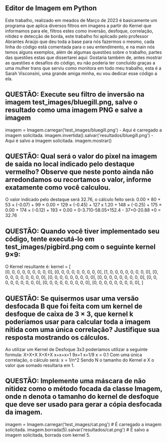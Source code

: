 ## Editor de Imagem em Python
Este trabalho, realizado em meados de Março de 2023 é basicamente um programa que aplica diversos filtros em imagens a partir do Kernel que informamos para ele, filtros estes como inversão, desfoque, correlação, nitidez e detecção de borda, este trabalho foi aplicado pelo professor Abrantes Araújo que deu toda a base para nós fazermos o mesmo, cada linha do código está comentada para o seu entendimento, e na main nós temos alguns exemplos, além de algumas questões sobre o trabalho, partes das questões estas que dissertarei aqui:
Gostaria também de, antes mostrar as questões e desafios do código, eu não poderia ter concluído graças a uma mulher trans que serviu como monitora em todo meu trabalho, esta é a Sarah Visconsini, uma grande amiga minha, eu vou dedicar esse código a ela.
## QUESTÃO: Execute seu filtro de inversão na imagem test_images/bluegill.png, salve o resultado como uma imagem PNG e salve a imagem
imagem = Imagem.carregar('test_images/bluegill.png')          - Aqui é carregado a imagem solicitada.
imagem.invertida().salvar('resultados/bluegill.png')          - Aqui é salvo a imagem solicitada.
imagem.mostrar()  
## QUESTÃO: Qual será o valor do pixel na imagem de saída no local indicado pelo destaque vermelho? Observe que neste ponto ainda não arredondamos ou recortamos o valor, informe exatamente como você calculou.
O valor indicado pelo destaque será 32.76, o cálculo feito será:
0.00 × 80 + 53 × (-0.07) + 99 × 0.00 + 129 × (-0.45) + 127 x 1.20 + 148 × (-0.25) + 175 × 0.00 + 174 × (-0.12) + 193 × 0.00 = 0-3.710-58.05+152.4 - 37+0-20.88 +0 = 
32.76
## QUESTÃO: Quando você tiver implementado seu código, tente executá-lo em test_images/pigbird.png com o seguinte kernel 9×9:
O Kernel resultante é: 
kernel = [                                                 
  [0, 0, 0, 0, 0, 0, 0, 0, 0],
  [0, 0, 0, 0, 0, 0, 0, 0, 0],
  [1, 0, 0, 0, 0, 0, 0, 0, 0],
  [0, 0, 0, 0, 0, 0, 0, 0, 0],
  [0, 0, 0, 0, 0, 0, 0, 0, 0],
  [0, 0, 0, 0, 0, 0, 0, 0, 0],
  [0, 0, 0, 0, 0, 0, 0, 0, 0],
  [0, 0, 0, 0, 0, 0, 0, 0, 0],
  [0, 0, 0, 0, 0, 0, 0, 0, 0],
]
## QUESTÃO: Se quisermos usar uma versão desfocada B que foi feita com um kernel de desfoque de caixa de 3 × 3, que kernel k poderíamos usar para calcular toda a imagem nítida com uma única correlação? Justifique sua resposta mostrando os cálculos.
Ao utilizar um Kernel de Desfoque 3x3 poderíamos utilizar a seguinte formula:
X+X+X
X+X+X
x+x+x=1
9x=1
x=1/9
x = 0.1
Com uma única correlação, o cálculo será:
x = 1/n^2
Sendo N o tamanho do Kernel e
X o valor que somado resultaria em 1.
## QUESTÃO: Implemente uma máscara de não nitidez como o método focada da classe Imagem, onde n denota o tamanho do kernel de desfoque que deve ser usado para gerar a cópia desfocada da imagem.
imagem = Imagem.carregar('test_images/cat.png')               # É carregado a imagem solicitada.
imagem.borrada(5).salvar('resultados/cat.png')                # É salvo a imagem solicitada, borrada com kernel 5.
